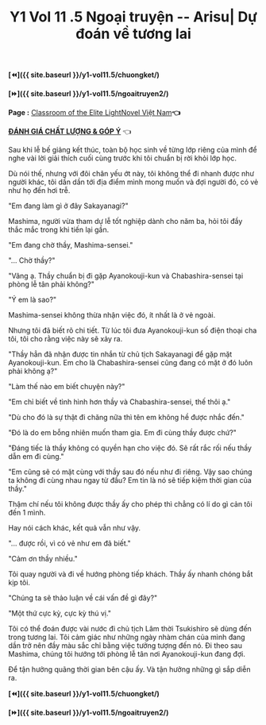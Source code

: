 ﻿---
layout: post
title: Y1 Vol 11 .5 Ngoại truyện -- Arisu| Dự đoán về tương lai
permalink: /y1-vol11.5/ngoaitruyen1/
---

**[⏪]({{ site.baseurl }}/y1-vol11.5/chuongket/)**

**[⏩]({{ site.baseurl }}/y1-vol11.5/ngoaitruyen2/)**

**Page :** [Classroom of the Elite LightNovel Việt Nam](http://facebook.com/Classroom.of.the.Elite.VN)**👈**

[**ĐÁNH GIÁ CHẤT LƯỢNG & GÓP Ý**](https://bit.ly/danhgiagopy) 👈

Sau khi lễ bế giảng kết thúc, toàn bộ học sinh về từng lớp riêng của mình để nghe vài lời giải thích cuối cùng trước khi tôi chuẩn bị rời khỏi lớp học.

Dù nói thế, nhưng với đôi chân yếu ớt này, tôi không thể đi nhanh được như người khác, tôi dần dần tới địa điểm mình mong muốn và đợi người đó, có vẻ như họ đến hơi trễ.

"Em đang làm gì ở đây Sakayanagi?"

Mashima, người vừa tham dự lễ tốt nghiệp dành cho năm ba, hỏi tôi đầy thắc mắc trong khi tiến lại gần.

"Em đang chờ thầy, Mashima-sensei."

"... Chờ thầy?"

"Vâng ạ. Thầy chuẩn bị đi gặp Ayanokouji-kun và Chabashira-sensei tại phòng lễ tân phải không?"

"Ý em là sao?"

Mashima-sensei không thừa nhận việc đó, ít nhất là ở vẻ ngoài.

Nhưng tôi đã biết rõ chi tiết. Từ lúc tôi đưa Ayanokouji-kun số điện thoại cha tôi, tôi cho rằng việc này sẽ xảy ra.

"Thầy hẳn đã nhận được tin nhắn từ chủ tịch Sakayanagi để gặp mặt Ayanokouji-kun. Em cho là Chabashira-sensei cũng đang có mặt ở đó luôn phải không ạ?"

"Làm thế nào em biết chuyện này?"

"Em chỉ biết về tình hình hơn thầy và Chabashira-sensei, thế thôi ạ."

"Dù cho đó là sự thật đi chăng nữa thì tên em không hề được nhắc đến."

"Đó là do em bỗng nhiên muốn tham gia. Em đi cùng thầy được chứ?"

"Đáng tiếc là thầy không có quyền hạn cho việc đó. Sẽ rất rắc rối nếu thầy dẫn em đi cùng."

"Em cũng sẽ có mặt cùng với thầy sau đó nếu như đi riêng. Vậy sao chúng ta không đi cùng nhau ngay từ đầu? Em tin là nó sẽ tiếp kiệm thời gian của thầy."

Thậm chí nếu tôi không được thầy ấy cho phép thì chẳng có lí do gì cản tôi đến 1 mình.

Hay nói cách khác, kết quả vẫn như vậy.

"... được rồi, vì có vẻ như em đã biết."

"Cảm ơn thầy nhiều."

Tôi quay người và đi về hướng phòng tiếp khách. Thầy ấy nhanh chóng bắt kịp tôi.

"Chúng ta sẽ thảo luận về cái vấn đề gì đây?"

"Một thứ cực kỳ, cực kỳ thú vị."

Tôi có thể đoán được vài nước đi chủ tịch Lâm thời Tsukishiro sẽ dùng đến trong tương lai. Tôi cảm giác như những ngày nhàm chán của mình đang dần trở nên đầy màu sắc chỉ bằng việc tưởng tượng đến nó. Đi theo sau Mashima, chúng tôi hướng tới phòng lễ tân nơi Ayanokouji-kun đang đợi.

Để tận hưởng quãng thời gian bên cậu ấy. Và tận hưởng những gì sắp diễn ra.

**[⏪]({{ site.baseurl }}/y1-vol11.5/chuongket/)**

**[⏩]({{ site.baseurl }}/y1-vol11.5/ngoaitruyen2/)**
